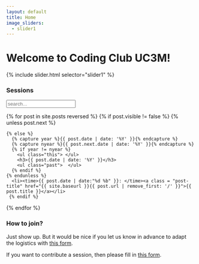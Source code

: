 ```yaml
---
layout: default
title: Home
image_sliders:
  - slider1
---
```

<h1>Welcome to Coding Club UC3M!</h1>

{% include slider.html selector="slider1" %}



<section id="archive">
  <h3>Sessions</h3>

<!-- Html Elements for Search -->
<div id="search-container">
<input type="text" id="search-input" placeholder="search...">
<ul id="results-container"></ul>
</div>


<!-- Script pointing to search-script.js -->
<script src="/public/js/simple-jekyll-search.js" type="text/javascript"></script>


<!-- Configuration -->
<script>
SimpleJekyllSearch({
  searchInput: document.getElementById('search-input'),
  resultsContainer: document.getElementById('results-container'),
  json: '/search.json'
})
</script>

  {% for post in site.posts reversed %}
    {% if post.visible != false  %}
    {% unless post.next %}

    {% else %}
      {% capture year %}{{ post.date | date: '%Y' }}{% endcapture %}
      {% capture nyear %}{{ post.next.date | date: '%Y' }}{% endcapture %}
      {% if year != nyear %}
        <ul class="this"> </ul>
        <h3>{{ post.date | date: '%Y' }}</h3>
        <ul class="past">  </ul>
      {% endif %}
    {% endunless %}
      <li><time>{{ post.date | date:"%d %b" }}: </time><a class = "post-title" href="{{ site.baseurl }}{{ post.url | remove_first: '/' }}">{{ post.title }}</a></li>
     {% endif %}   
  {% endfor %}
</section>

### How to join?

Just show up. But it would be nice if you let us know in advance to adapt the logistics with [this form](https://goo.gl/forms/aWvWbuBdGbNrICPV2).

If you want to contribute a session, then please fill in [this form](https://goo.gl/forms/CIj7hxkAeEA4VjZR2). 
